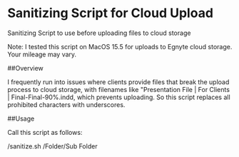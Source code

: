 # Sanitizing Script for Cloud Upload

Sanitizing Script to use before uploading files to cloud storage

Note: I tested this script on MacOS 15.5 for uploads to Egnyte cloud storage. Your mileage may vary. 

##Overview

I frequently run into issues where clients provide files that break the upload process to cloud storage, with filenames like "Presentation File | For Clients | Final-Final-90%.indd, which prevents uploading. So this script replaces all prohibited characters with underscores. 

##Usage

Call this script as follows: 

/sanitize.sh /Folder/Sub Folder
